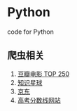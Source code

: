 # Python
code for Python

## 爬虫相关

1. [豆瓣电影 TOP 250][1]
2. [知识星球][2]
3. [京东][3]
4. [高考分数线网站][4]


  [1]: https://hoxis.github.io/python-douban-top250.html
  [2]: https://hoxis.github.io/python-zsxq-cloud.html
  [3]: https://hoxis.github.io/python-jd-beans.html
  [4]: https://hoxis.github.io/python-gaokao-2018.html
